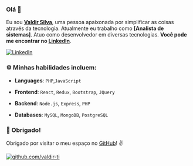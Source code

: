 ### Olá :wave:

Eu sou **[Valdir Silva](https://www.linkedin.com/in/valdirti/)**, uma pessoa apaixonada por simplificar as coisas através da tecnologia.
Atualmente eu trabalho como **[Analista de sistemas]**. Atuo como desenvolvedor em diversas tecnologias. **Você pode me encontrar no [LinkedIn](https://www.linkedin.com/in/valdirti/)**.

 [![LinkedIn](https://img.shields.io/static/v1.svg?label=LinkedIn&message=@valdirti&logo=linkedin&style=flat&color=blue)](https://www.linkedin.com/in/valdirti/)


### :gear: Minhas habilidades incluem:

- **Languages**: `PHP`,`JavaScript`

- **Frontend**: `React`, `Redux`, `Bootstrap`, `JQuery`

- **Backend**: `Node.js`, `Express`, `PHP`

- **Databases**: `MySQL`, `MongoDB`, `PostgreSQL`

### :hugs: Obrigado!

Obrigado por visitar o meu espaço no [GitHub](https://github.com/valdir-ti)! :v:

[![github.com/valdir-ti](https://raw.githubusercontent.com/valdir-ti/valdir-ti/master/valdir-ti-graph.png)](https://github.com/valdir-ti/)
